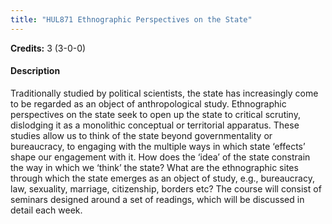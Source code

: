 ```yaml
---
title: "HUL871 Ethnographic Perspectives on the State"
---
```

**Credits:** 3 (3-0-0)

#### Description
Traditionally studied by political scientists, the state has increasingly come to be regarded as an object of anthropological study. Ethnographic perspectives on the state seek to open up the state to critical scrutiny, dislodging it as a monolithic conceptual or territorial apparatus. These studies allow us to think of the state beyond governmentality or bureaucracy, to engaging with the multiple ways in which state ‘effects’ shape our engagement with it. How does the ‘idea’ of the state constrain the way in which we ‘think’ the state? What are the ethnographic sites through which the state emerges as an object of study, e.g., bureaucracy, law, sexuality, marriage, citizenship, borders etc? The course will consist of seminars designed around a set of readings, which will be discussed in detail each week.